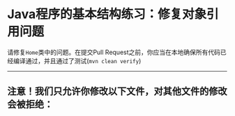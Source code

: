 # Java程序的基本结构练习：修复对象引用问题

请修复`Home`类中的问题。在提交Pull Request之前，你应当在本地确保所有代码已经编译通过，并且通过了测试(`mvn clean verify`)

-----
注意！我们只允许你修改以下文件，对其他文件的修改会被拒绝：
-----



